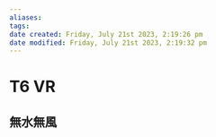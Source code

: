 ```yaml
---
aliases: 
tags: 
date created: Friday, July 21st 2023, 2:19:26 pm
date modified: Friday, July 21st 2023, 2:19:32 pm
---
```


# T6 VR

## 無水無風


